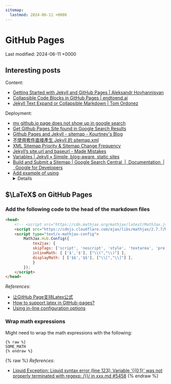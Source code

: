 ```yaml
---
sitemap:
  lastmod: 2024-06-11 +0000
---
```


# GitHub Pages

Last modified: 2024-06-11 +0000

## Interesting posts

Content:

- [Getting Started with Jekyll and GitHub Pages \| Aleksandr Hovhannisyan](https://www.aleksandrhovhannisyan.com/blog/getting-started-with-jekyll-and-github-pages/)
- [Collapsible Code Blocks in GitHub Pages \| endtoend.ai](https://www.endtoend.ai/tutorial/collapsible-code-blocks/)
- [Jekyll Text Expand or Collapsible Markdown \| Tom Ordonez](https://tomordonez.com/jekyll-text-expand-collapsible-markdown/)

Deployment:

- [my github.io page does not show up in google search](https://github.com/community/community/discussions/44421)
- [Get Github Pages Site found in Google Search Results](https://stackoverflow.com/questions/49073043/get-github-pages-site-found-in-google-search-results)
- [Github Pages and Jekyll - sitemap - Kourtney's Blog](https://klee1611.github.io/en/posts/jekyll-sitemap-github-pages.html/)
- [不使用套件直接產生 Jekyll 的 sitemap.xml](https://blog.poychang.net/generating-sitemap-in-jekyll-without-plugin/)
- [XML Sitemap Priority & Sitemap Change Frequency](https://slickplan.com/blog/xml-sitemap-priority-changefreq)
- [Jekyll’s site.url and baseurl - Made Mistakes](https://mademistakes.com/mastering-jekyll/site-url-baseurl/)
- [Variables \| Jekyll • Simple, blog-aware, static sites](https://jekyllrb.com/docs/variables/#page-variables)
- [Build and Submit a Sitemap \| Google Search Central  \|  Documentation  \|  Google for Developers](https://developers.google.com/search/docs/crawling-indexing/sitemaps/build-sitemap)
- [Add example of using <details> tag in Markdown kitchen sink by blaylockbk · Pull Request #1297 · just-the-docs/just-the-docs](https://github.com/just-the-docs/just-the-docs/pull/1297)

## $\LaTeX$ on GitHub Pages

### Add the following code to the head of the markdown files

```html
<head>
    <!-- <script src="https://cdn.mathjax.org/mathjax/latest/MathJax.js?config=TeX-AMS-MML_HTMLorMML" type="text/javascript"></script> -->
    <script src="https://cdnjs.cloudflare.com/ajax/libs/mathjax/2.7.7/MathJax.js?config=TeX-MML-AM_CHTML" type="text/javascript"></script>
    <script type="text/x-mathjax-config">
        MathJax.Hub.Config({
            tex2jax: {
            skipTags: ['script', 'noscript', 'style', 'textarea', 'pre'],
            inlineMath: [ ['$','$'], ["\\(","\\)"] ],
            displayMath: [ ['$$','$$'], ["\\[","\\]"] ],
            }
        });
    </script>
</head>
```

*References*:

- [让GitHub Page支持Latex公式](https://zhuanlan.zhihu.com/p/36302775)
- [How to support latex in GitHub-pages?](https://stackoverflow.com/questions/26275645/how-to-support-latex-in-github-pages)
- [Using in-line configuration options](https://docs.mathjax.org/en/v2.7-latest/configuration.html#using-in-line-configuration-options)

### Wrap math expressions

Might need to wrap the math expressions with the following:

```text
{% raw %}
SOME_MATH
{% endraw %}
```

{% raw %}
*References*:

- [Liquid Exception: Liquid syntax error (line 123): Variable '{{0,1}' was not properly terminated with regexp: /\}\}/ in xxx.md #5458](https://github.com/jekyll/jekyll/issues/5458#issuecomment-252063824)
{% endraw %}

